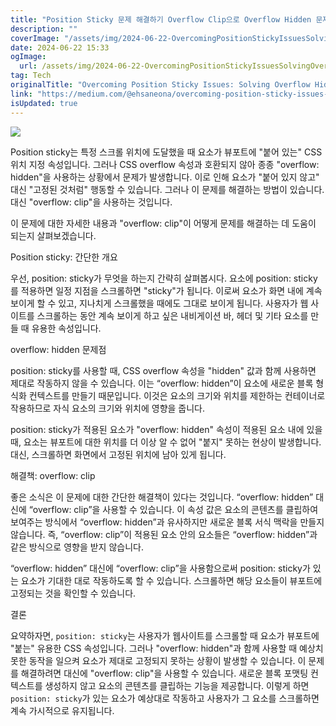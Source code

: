 ```yaml
---
title: "Position Sticky 문제 해결하기 Overflow Clip으로 Overflow Hidden 문제 해결하는 방법"
description: ""
coverImage: "/assets/img/2024-06-22-OvercomingPositionStickyIssuesSolvingOverflowHiddenProblemswithOverflowClip_0.png"
date: 2024-06-22 15:33
ogImage:
  url: /assets/img/2024-06-22-OvercomingPositionStickyIssuesSolvingOverflowHiddenProblemswithOverflowClip_0.png
tag: Tech
originalTitle: "Overcoming Position Sticky Issues: Solving Overflow Hidden Problems with Overflow Clip"
link: "https://medium.com/@ehsaneona/overcoming-position-sticky-issues-solving-overflow-hidden-problems-with-overflow-clip-e8e79a7b0c34"
isUpdated: true
---
```


<img src="/assets/img/2024-06-22-OvercomingPositionStickyIssuesSolvingOverflowHiddenProblemswithOverflowClip_0.png" />

Position sticky는 특정 스크롤 위치에 도달했을 때 요소가 뷰포트에 "붙어 있는" CSS 위치 지정 속성입니다. 그러나 CSS overflow 속성과 호환되지 않아 종종 "overflow: hidden"을 사용하는 상황에서 문제가 발생합니다. 이로 인해 요소가 "붙어 있지 않고" 대신 "고정된 것처럼" 행동할 수 있습니다. 그러나 이 문제를 해결하는 방법이 있습니다. 대신 "overflow: clip"을 사용하는 것입니다.

이 문제에 대한 자세한 내용과 "overflow: clip"이 어떻게 문제를 해결하는 데 도움이 되는지 살펴보겠습니다.

Position sticky: 간단한 개요

<!-- seedividend - 사각형 -->

<ins class="adsbygoogle"
     style="display:block"
     data-ad-client="ca-pub-4877378276818686"
     data-ad-slot="1898504329"
     data-ad-format="auto"
     data-full-width-responsive="true"></ins>

<script>
     (adsbygoogle = window.adsbygoogle || []).push({});
</script>

우선, position: sticky가 무엇을 하는지 간략히 살펴봅시다. 요소에 position: sticky를 적용하면 일정 지점을 스크롤하면 "sticky"가 됩니다. 이로써 요소가 화면 내에 계속 보이게 할 수 있고, 지나치게 스크롤했을 때에도 그대로 보이게 됩니다. 사용자가 웹 사이트를 스크롤하는 동안 계속 보이게 하고 싶은 내비게이션 바, 헤더 및 기타 요소를 만들 때 유용한 속성입니다.

overflow: hidden 문제점

position: sticky를 사용할 때, CSS overflow 속성을 "hidden" 값과 함께 사용하면 제대로 작동하지 않을 수 있습니다. 이는 “overflow: hidden”이 요소에 새로운 블록 형식화 컨텍스트를 만들기 때문입니다. 이것은 요소의 크기와 위치를 제한하는 컨테이너로 작용하므로 자식 요소의 크기와 위치에 영향을 줍니다.

position: sticky가 적용된 요소가 "overflow: hidden" 속성이 적용된 요소 내에 있을 때, 요소는 뷰포트에 대한 위치를 더 이상 알 수 없어 "붙지" 못하는 현상이 발생합니다. 대신, 스크롤하면 화면에서 고정된 위치에 남아 있게 됩니다.

<!-- seedividend - 사각형 -->

<ins class="adsbygoogle"
     style="display:block"
     data-ad-client="ca-pub-4877378276818686"
     data-ad-slot="1898504329"
     data-ad-format="auto"
     data-full-width-responsive="true"></ins>

<script>
     (adsbygoogle = window.adsbygoogle || []).push({});
</script>

해결책: overflow: clip

좋은 소식은 이 문제에 대한 간단한 해결책이 있다는 것입니다. “overflow: hidden” 대신에 “overflow: clip”을 사용할 수 있습니다. 이 속성 값은 요소의 콘텐츠를 클립하여 보여주는 방식에서 “overflow: hidden”과 유사하지만 새로운 블록 서식 맥락을 만들지 않습니다. 즉, “overflow: clip”이 적용된 요소 안의 요소들은 “overflow: hidden”과 같은 방식으로 영향을 받지 않습니다.

“overflow: hidden” 대신에 “overflow: clip”을 사용함으로써 position: sticky가 있는 요소가 기대한 대로 작동하도록 할 수 있습니다. 스크롤하면 해당 요소들이 뷰포트에 고정되는 것을 확인할 수 있습니다.

결론

<!-- seedividend - 사각형 -->

<ins class="adsbygoogle"
     style="display:block"
     data-ad-client="ca-pub-4877378276818686"
     data-ad-slot="1898504329"
     data-ad-format="auto"
     data-full-width-responsive="true"></ins>

<script>
     (adsbygoogle = window.adsbygoogle || []).push({});
</script>

요약하자면, `position: sticky`는 사용자가 웹사이트를 스크롤할 때 요소가 뷰포트에 "붙는" 유용한 CSS 속성입니다. 그러나 "overflow: hidden"과 함께 사용할 때 예상치 못한 동작을 일으켜 요소가 제대로 고정되지 못하는 상황이 발생할 수 있습니다. 이 문제를 해결하려면 대신에 "overflow: clip"을 사용할 수 있습니다. 새로운 블록 포맷팅 컨텍스트를 생성하지 않고 요소의 콘텐츠를 클립하는 기능을 제공합니다. 이렇게 하면 `position: sticky`가 있는 요소가 예상대로 작동하고 사용자가 그 요소를 스크롤하면 계속 가시적으로 유지됩니다.
